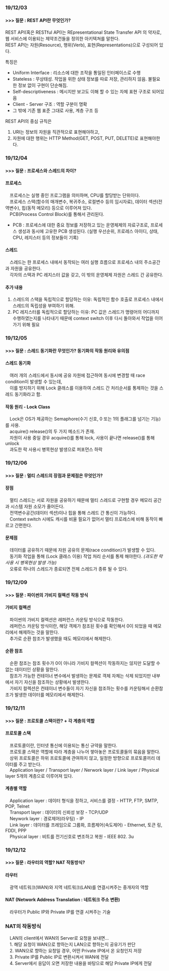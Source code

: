 ### 19/12/03  
#### >>> 질문 : REST API란 무엇인가?

REST API(혹은 RESTful API)는 REpresentational State Transfer API 의 약자로, 웹 서비스에 이용되는 제약조건들을 정의한 아키텍쳐를 말한다.  
REST API는 자원(Resource), 행위(Verb), 표현(Representations)으로 구성되어 있다.

특징은 
* Uniform Interface : 리소스에 대한 조작을 통일된 인터페이스로 수행
* Stateless : 무상태성. 작업을 위한 상태 정보를 따로 저장, 관리하지 않음. 불필요한 정보 없이 구현이 단순해짐.
* Self-descriptiveness : 메시지만 보고도 이해 할 수 있는 자체 표현 구조로 되어있음
* Client - Server 구조 : 역할 구분이 명확
* 그 밖에 기존 웹 표준 그대로 사용, 계층 구조 등

REST API의 중심 규칙은
1. URI는 정보의 자원을 직관적으로 표현해야하고, 
2. 자원에 대한 행위는 HTTP Method(GET, POST, PUT, DELETE)로 표현해야한다.


### 19/12/04
#### >>> 질문 : 프로세스와 스레드의 차이?

#### 프로세스
&emsp;프로세스는 실행 중인 프로그램을 의미하며, CPU를 할당받는 단위이다.  
&emsp;프로세스 스택(함수의 매개변수, 복귀주소, 로컬변수 등의 임시자료), 데이터 섹션(전역변수), 힙(동적 메모리) 등으로 이루어져 있다.  
&emsp;PCB(Process Control Block)를 통해서 관리된다.

* PCB : 프로세스에 대한 중요 정보를 저장하고 있는 운영체제의 자료구조로, 프로세스 생성과 동시에 고유한 PCB 생성된다. (실행 우선순위, 프로레스 아이디, 상태, CPU, 레지스터 등의 정보들이 기록)

#### 스레드
&emsp;스레드는 한 프로세스 내에서 동작되는 여러 실행 흐름으로 프로세스 내의 주소공간과 자원을 공유한다.  
&emsp;각자의 스택과 PC 레지스터 값을 갖고, 이 밖의 운영체제 자원은 스레드 간 공유한다.

#### 추가 내용
1. 스레드의 스택을 독립적으로 할당하는 이유: 독립적인 함수 호출로 프로세스 내에서 스레드의 독립성을 부여하기 위해.   
2. PC 레지스터를 독립적으로 할당하는 이유: PC 값은 스레드가 명령어의 어디까지 수행하였는지를 나타내기 때문에 context switch 이후 다시 돌아와서 작업을 이어가기 위해 필요


### 19/12/05
#### >>> 질문 : 스레드 동기화란 무엇인가? 동기화의 작동 원리와 유의점

#### 스레드 동기화
&emsp;여러 개의 스레드에서 동시에 공유 자원에 접근하여 동시에 변경할 때 race condition이 발생할 수 있는데,  
&emsp;이를 방지하기 위해 Lock 클래스를 이용하여 스레드 간 처리순서를 통제하는 것을 스레드 동기화라고 함.  

#### 작동 원리 - Lock Class
&emsp;Lock은 OS가 제공하는 Semaphore(수기 신호, 0 또는 1의 플래그를 넘기는 기능)를 사용.  
&emsp;acquire() release()의 두 가지 메소드가 존재.  
&emsp;자원이 사용 중일 경우 acquire()를 통해 lock, 사용이 끝나면 release()를 통해 unlock  
&emsp;과도한 락 사용시 병목현상 발생으로 퍼포먼스 하락


### 19/12/06
#### >>> 질문 : 멀티 스레드의 장점과 문제점은 무엇인가?

#### 장점
&emsp;멀티 스레드는 서로 자원을 공유하기 때문에 멀티 스레드로 구현할 경우 메모리 공간과 시스템 자원 소모가 줄어든다.  
&emsp;전역변수공간(데이터 섹션)이나 힙을 통해 스레드 간 통신이 가능하다.  
&emsp;Context switch 시에도 캐시를 비울 필요가 없어서 멀티 프로레스에 비해 동작이 빠르고 간편한다.  

#### 문제점
&emsp;데이터를 공유하기 때문에 자원 공유의 문제(race condition)가 발생할 수 있다.  
&emsp;동기화 작업을 통해 (Lock 클래스 이용) 작업 처리 순서를 통제 해야한다. *(과도한 락 사용 시 병목현상 발생 가능)*  
&emsp;오류로 하나의 스레드가 종료되면 전체 스레드가 종류 될 수 있다.  


### 19/12/09
#### >>> 질문 : 파이썬의 가비지 컬렉션 작동 방식

#### 가비지 컬렉션  
&emsp;파이썬의 가비지 컬렉션은 레퍼런스 카운팅 방식으로 작동한다.  
&emsp;레퍼런스 카운팅 방식이란, 해당 객체가 참조된 횟수를 확인해서 0이 되었을 때 메모리에서 해제하는 것을 말한다.  
&emsp;추가로 순환 참조가 발생했을 때도 메모리에서 해제한다.

#### 순환 참조
&emsp;순환 참조는 참조 횟수가 0이 아니라 가비지 컬렉션이 작동하지는 않지만 도달할 수 없는 데이터인 상황을 말한다.  
&emsp;참조가 가능한 컨테이너 변수에서 발생하는 문제로 객체 자체는 삭제 되었지만 내부에서 자기 자신을 참조하는 상황에서 발생한다.  
&emsp;가비지 컬렉션은 컨테이너 변수들이 자기 자신을 참조하는 횟수를 카운팅해서 순환참조가 발생한 데이터를 메모리에서 해제한다.


### 19/12/11
#### >>> 질문 : 프로토콜 스택이란? + 각 계층의 역할

#### 프로토콜 스택
&emsp;프로토콜이란, 인터넷 통신에 이용되는 통신 규약을 말한다.  
&emsp;프로토콜 스택은 역할에 따라 계층을 나누어 쌓아놓은 프로토콜들의 묶음을 말한다.  
&emsp;상위 프로토콜은 하위 프로토콜에 관여하지 않고, 일정한 방향으로 프로토콜끼리 데이터를 주고 받는다.  
&emsp;Application layer / Transport layer / Nerwork layer / Link layer / Physical layer 5개의 계층으로 이루어져 있다. 

#### 계층별 역할
&emsp;Application layer : 데이터 형식을 정하고, 서비스를 결정 - HTTP, FTP, SMTP, POP, Telnet  
&emsp;Transport layer : 데이터의 신뢰성 보장 - TCP/UDP  
&emsp;Neywork layer : 경로제어(라우팅) - IP  
&emsp;Link layer : 데이터를 프레임으로 그룹화, 흐름제어(속도제어) - Ethernet, 토큰 링, FDDI, PPP  
&emsp;Physical layer : 비트를 전기신호로 변조하고 복원 - IEEE 802. 3u  


### 19/12/12
#### >>> 질문 : 라우터의 역할? NAT 작동방식?

#### 라우터
&emsp;광역 네트워크(WAN)와 지역 네트워크(LAN)를 연결시켜주는 중개자의 역할  

#### NAT (Network Address Translation : 네트워크 주소 변환)  
&emsp;라우터가 Public IP와 Private IP를 연결 시켜주는 기술  

### NAT의 작동방식
&emsp;LAN의 client에서 WAN의 Server로 요청을 보내면...  
&emsp;1. 해당 요청이 WAN으로 향하는지 LAN으로 향하는지 공유기가 판단  
&emsp;2. WAN으로 향하는 요청일 경우, 어떤 Private IP에서 온 요청인지 저장  
&emsp;3. Private IP를 Public IP로 변환시켜서 WAN에 전달  
&emsp;4. Server에서 응답이 오면 저장한 내용을 바탕으로 해당 Private IP에게 전달  
